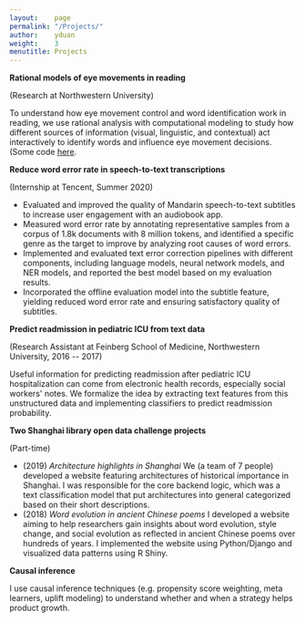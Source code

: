 ```yaml
---
layout:    page
permalink: "/Projects/"
author:    yduan
weight:    3
menutitle: Projects
---
```


<p align="left"> <b> Rational models of eye movements in reading </b> </p>

(Research at Northwestern University)

To understand how eye movement control and word identification work in reading, we use rational analysis with computational modeling to study how different sources of information (visual, linguistic, and contextual) act interactively to identify words and influence eye movement decisions.
(Some code [here](https://github.com/langcomp/Eye-movements-rational-model-py).

<p align="left"> <b> Reduce word error rate in speech-to-text transcriptions </b> </p>

(Internship at Tencent, Summer 2020)

- Evaluated and improved the quality of Mandarin speech-to-text subtitles to increase user engagement with an audiobook app.
- Measured word error rate by annotating representative samples from a corpus of 1.8k documents with 8 million tokens, and identified a specific genre as the target to improve by analyzing root causes of word errors.
- Implemented and evaluated text error correction pipelines with different components, including language models, neural network models, and NER models, and reported the best model based on my evaluation results.
- Incorporated the offline evaluation model into the subtitle feature, yielding reduced word error rate and ensuring satisfactory quality of subtitles.


<p align="left"> <b> Predict readmission in pediatric ICU from text data </b> </p>

(Research Assistant at Feinberg School of Medicine, Northwestern University, 2016 -- 2017)

Useful information for predicting readmission after pediatric ICU hospitalization can come from electronic health records, especially social workers' notes. We formalize the idea by extracting text features from this unstructured data and implementing classifiers to predict readmission probability.


<p align="left"> <b> Two Shanghai library open data challenge projects </b> </p>

(Part-time)

- (2019) *Architecture highlights in Shanghai* We (a team of 7 people) developed a website featuring architectures of historical importance in Shanghai. I was responsible for the core backend logic, which was a text classification model that put architectures into general categorized based on their short descriptions.
- (2018) *Word evolution in ancient Chinese poems* I developed a website aiming to help researchers gain insights about word evolution, style change, and social evolution as reflected in ancient Chinese poems over hundreds of years. I implemented the website using Python/Django and visualized data patterns using R Shiny.


<p align="left"> <b> Causal inference </b> </p>


I use causal inference techniques (e.g. propensity score weighting, meta learners, uplift modeling) to understand whether and when a strategy helps product growth.
